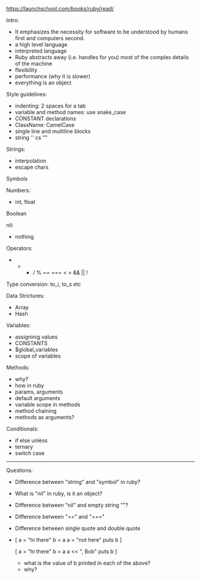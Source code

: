 <!-- Interns will be trying little things out in irb as we teach  -->

https://launchschool.com/books/ruby/read/

Intro:
  - It emphasizes the necessity for software to be understood by humans first and computers second.
  - a high level language
  - interpreted language
  - Ruby abstracts away (i.e. handles for you) most of the complex details of the machine
  - flexibility
  - performance (why it is slower)
  - everything is an object

Style guidelines:
  - indenting: 2 spaces for a tab
  - variable and method names: use snake_case
  - CONSTANT declarations
  - ClassName: CamelCase
  - single line and multiline blocks
  - string '' cs ""

Strings:
  - interpolation
  - escape chars

Symbols

Numbers:
  - int, float

Boolean

nil:
  - nothing

Operators:
  - + * / % == === < > && || !

Type conversion:
  to_i, to_s etc

Data Strictures:
  - Array
  - Hash

Variables:
  - assigninig values
  - CONSTANTS
  - $global_variables
  - scope of variables

Methods:
  - why?
  - how in ruby
  - params, arguments
  - default arguments
  - variable scope in methods
  - method chaining
  - methods as arguments?

Conditionals:
  - if else unless
  - ternary
  - switch case


----------------------------------------------------
Questions:
- Difference between "string" and "symbol" in ruby?
- What is "nil" in ruby, is it an object?
- Difference between "nil" and empty string ""?
- Difference between "==" and "==="
- Difference between single quote and double quote
- [
    a = "hi there"
    b = a
    a = "not here"
    puts b
  ]

  [
    a = "hi there"
    b = a
    a << ", Bob"
    puts b
  ]

  - what is the value of b printed in each of the above?
  - why?
